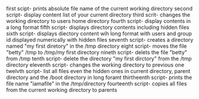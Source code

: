 first scipt- prints absolute file name of the current working directory
second script- display content list of your current directory
third scrit- changes the working directory to users home directory
fourth script- display contents in a long format
fifth script- displays directory contents including hidden files
sixth script- displays diectory content wih long format with users and group id displayed numerically with hidden files
seventh script- creates a directory named "my first diretory" in the /tmp directory
eight script- moves the file "betty" /tmp to /tmp/my first directory
nineth script- delets the file "betty" from /tmp
tenth script- delete the directory "my first dirctory" from the /tmp directory
eleventh script- changes the working directory to previous one
twelvth script- list all files even the hidden ones in current directory, parent directory and the /boot directory in long foramt
thirtheenth script- prints the file name "iamafile" in the /tmp/directory
fourteenth script- copies all files from the current working directory to parents
